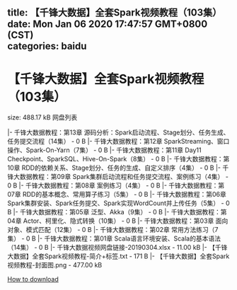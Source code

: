 
title: 【千锋大数据】全套Spark视频教程（103集）
date: Mon Jan 06 2020 17:47:57 GMT+0800 (CST)    
categories: baidu
---

# 【千锋大数据】全套Spark视频教程（103集）
size: 488.17 kB
 网盘列表
 
|- 千锋大数据教程：第13章 源码分析：Spark启动流程、Stage划分、任务生成、任务提交流程（14集） - 0 B
|- 千锋大数据教程：第12章 SparkStreaming、窗口操作、Spark-On-Yarn（7集） - 0 B
|- 千锋大数据教程：第11章 Day11 Checkpoint、SparkSQL、Hive-On-Spark（8集） - 0 B
|- 千锋大数据教程：第10章 RDD的依赖关系、Stage划分、任务的生成、自定义排序（4集） - 0 B
|- 千锋大数据教程：第09章 Spark集群启动流程和任务提交流程、案例练习（4集） - 0 B
|- 千锋大数据教程：第08章 案例练习（4集） - 0 B
|- 千锋大数据教程：第07章 RDD的基本概念、常用算子练习（5集） - 0 B
|- 千锋大数据教程：第06章 Spark集群安装、Spark任务提交、Spark实现WordCount并上传任务（5集） - 0 B
|- 千锋大数据教程：第05章 泛型、Akka（9集） - 0 B
|- 千锋大数据教程：第04章 Actor、柯里化、隐式转换（10集） - 0 B
|- 千锋大数据教程：第03章 面向对象、模式匹配（12集） - 0 B
|- 千锋大数据教程：第02章 常用方法练习（7集） - 0 B
|- 千锋大数据教程：第01章 Scala语言环境安装、Scala的基本语法（14集） - 0 B
|- 千锋大数据视频网盘链接-20190304.xlsx - 11.00 kB
|- 【千锋大数据】全套Spark视频教程-简介+标签.txt - 171 B
|- 【千锋大数据】全套Spark视频教程-封面图.png - 477.00 kB

[How to download](https://bpcam.bemobtrk.com/go/2ceec3aa-1ca2-46d6-b9ff-aaa5c184517c?jno=4704)